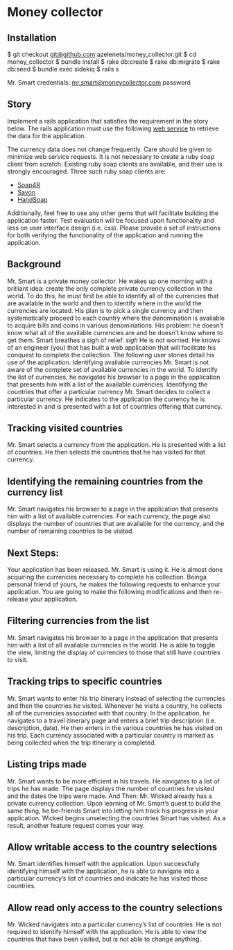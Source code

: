 # Money collector

## Installation

$ git checkout git@github.com:azelenets/money_collector.git
$ cd money_collector
$ bundle install
$ rake db:create
$ rake db:migrate
$ rake db:seed
$ bundle exec sidekiq
$ rails s

Mr. Smart credentials:
    mr.smart@moneycollector.com
    password

## Story

Implement a rails application that satisfies the requirement in the story below.
The rails application must use the following [web service](http://www.webservicex.net/country.asmx?WSDL) to retrieve the data for the application.

The currency data does not change frequently. Care should be given to minimize web service requests.
It is not necessary to create a ruby soap client from scratch. Existing ruby soap clients are available, and their use is strongly encouraged. Three such ruby soap clients are:

* [Soap4R](http://dev.ctor.org/soap4r)
* [Savon](http://github.com/rubiii/savon)
* [HandSoap](http://github.com/unwire/handsoap)

Additionally, feel free to use any other gems that will facilitate building the application faster.
Test evaluation will be focused upon functionality and less on user interface design (i.e. css).
Please provide a set of instructions for both verifying the functionality of the application and running the application.

## Background

Mr. Smart is a private money collector. He wakes up one morning with a brilliant idea: create the only complete private currency collection in the world. To do this, he must first be able to identify all of the currencies that are available in the world and then to identify where in the world the currencies are located.
His plan is to pick a single currency and then systematically proceed to each country where the denomination is
available to acquire bills and coins in various denominations.
His problem: he doesn’t know what all of the available currencies are and he doesn’t know where to get them.
Smart breathes a sigh of relief. *sigh*
He is not worried. He knows of an engineer (you) that has built a web application that will facilitate his conquest to complete the collection.
The following user stories detail his use of the application. Identifying available currencies Mr. Smart is not aware of the complete set of available currencies in the world. To identify the list of currencies, he navigates his browser to a page in the application that presents him with a list of the available currencies.
Identifying the countries that offer a particular currency Mr. Smart decides to collect a particular currency. He indicates to the application the currency he is interested in and is presented with a list of
countries offering that currency.

## Tracking visited countries
Mr. Smart selects a currency from the application. He is presented with a list of countries. He then selects the countries that he has visited for that currency.

## Identifying the remaining countries from the currency list
Mr. Smart navigates his browser to a page in the application that presents him with a list of available currencies. For each currency, the page also displays the number of countries that are available for the currency, and
the number of remaining countries to be visited.

## Next Steps:
Your application has been released. Mr. Smart is using it. He is almost done acquiring the currencies necessary to complete his collection. Beinga personal friend of yours, he makes the following requests to enhance your application. You are going to make the following modifications and then re-release your application.

## Filtering currencies from the list
Mr. Smart navigates his browser to a page in the application that presents him with a list of all available currencies in the world. He is able to toggle the view, limiting the display of currencies to those that still have
countries to visit.

## Tracking trips to specific countries
Mr. Smart wants to enter his trip itinerary instead of selecting the currencies and then the countries he visited. Whenever he visits a country, he collects all of the currencies associated with that country.
In the application, he navigates to a travel itinerary page and enters a brief trip description (i.e. description, date). He then enters in the various countries he has visited on his trip. Each currency associated with a particular country is marked as being collected when the trip itinerary is completed.

## Listing trips made
Mr. Smart wants to be more efficient in his travels. He navigates to a list of trips he has made.
The page displays the number of countries he visited and the dates the trips were made.
And Then: Mr. Wicked already has a private currency collection. Upon learning of Mr. Smart’s quest to build the same thing, he be-friends Smart into letting him track his progress in your application.
Wicked begins unselecting the countries Smart has visited. As a result, another feature
request comes your way.

## Allow writable access to the country selections
Mr. Smart identifies himself with the application. Upon successfully identifying himself with the application, he is able to navigate into a particular currency’s list of countries and indicate he has visited those
countries.

## Allow read only access to the country selections
Mr. Wicked navigates into a particular currency’s list of countries. He is not required to identify himself with the application. He is able to view the countries that have been visited, but is not able to change anything.
